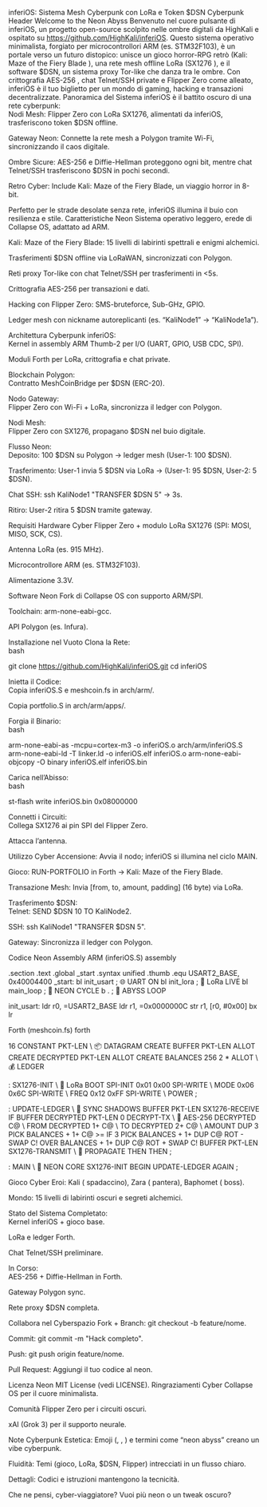  inferiOS: Sistema Mesh Cyberpunk con LoRa e Token $DSN 
Cyberpunk Header
 Welcome to the Neon Abyss
Benvenuto nel cuore pulsante di inferiOS, un progetto open-source scolpito nelle ombre digitali da HighKali e ospitato su https://github.com/HighKali/inferiOS. Questo sistema operativo minimalista, forgiato per microcontrollori ARM (es. STM32F103), è un portale verso un futuro distopico: unisce un gioco horror-RPG retrò (Kali: Maze of the Fiery Blade ), una rete mesh offline LoRa (SX1276 ), e il software $DSN, un sistema proxy Tor-like che danza tra le ombre. Con crittografia AES-256 , chat Telnet/SSH private  e Flipper Zero come alleato, inferiOS è il tuo biglietto per un mondo di gaming, hacking e transazioni decentralizzate.
 Panoramica del Sistema
 inferiOS è il battito oscuro di una rete cyberpunk:  
Nodi Mesh: Flipper Zero con LoRa SX1276, alimentati da inferiOS, trasferiscono token $DSN offline.  

Gateway Neon: Connette la rete mesh a Polygon tramite Wi-Fi, sincronizzando il caos digitale.  

Ombre Sicure: AES-256 e Diffie-Hellman proteggono ogni bit, mentre chat Telnet/SSH trasferiscono $DSN in pochi secondi.  

Retro Cyber: Include Kali: Maze of the Fiery Blade, un viaggio horror in 8-bit.

Perfetto per le strade desolate senza rete, inferiOS illumina il buio con resilienza e stile.
 Caratteristiche Neon
 Sistema operativo leggero, erede di Collapse OS, adattato ad ARM.  

 Kali: Maze of the Fiery Blade: 15 livelli di labirinti spettrali e enigmi alchemici.  

 Trasferimenti $DSN offline via LoRaWAN, sincronizzati con Polygon.  

 Reti proxy Tor-like con chat Telnet/SSH per trasferimenti in <5s.  

 Crittografia AES-256 per transazioni e dati.  

 Hacking con Flipper Zero: SMS-bruteforce, Sub-GHz, GPIO.  

 Ledger mesh con nickname autoreplicanti (es. “KaliNode1” → “KaliNode1a”).

 Architettura Cyberpunk
 inferiOS:  
Kernel in assembly ARM Thumb-2 per I/O (UART, GPIO, USB CDC, SPI).  

Moduli Forth per LoRa, crittografia e chat private.

 Blockchain Polygon:  
Contratto MeshCoinBridge per $DSN (ERC-20).

 Nodo Gateway:  
Flipper Zero con Wi-Fi + LoRa, sincronizza il ledger con Polygon.

 Nodi Mesh:  
Flipper Zero con SX1276, propagano $DSN nel buio digitale.

 Flusso Neon:  
Deposito: 100 $DSN su Polygon → ledger mesh (User-1: 100 $DSN).  

Trasferimento: User-1 invia 5 $DSN via LoRa → (User-1: 95 $DSN, User-2: 5 $DSN).  

Chat SSH: ssh KaliNode1 "TRANSFER $DSN 5" → 3s.  

Ritiro: User-2 ritira 5 $DSN tramite gateway.

 Requisiti
Hardware Cyber
 Flipper Zero + modulo LoRa SX1276 (SPI: MOSI, MISO, SCK, CS).  

 Antenna LoRa (es. 915 MHz).  

 Microcontrollore ARM (es. STM32F103).  

 Alimentazione 3.3V.

Software Neon
 Fork di Collapse OS con supporto ARM/SPI.  

 Toolchain: arm-none-eabi-gcc.  

 API Polygon (es. Infura).

 Installazione nel Vuoto
Clona la Rete:  
bash

git clone https://github.com/HighKali/inferiOS.git
cd inferiOS

Inietta il Codice:  
Copia inferiOS.S e meshcoin.fs in arch/arm/.  

Copia portfolio.S in arch/arm/apps/.

Forgia il Binario:  
bash

arm-none-eabi-as -mcpu=cortex-m3 -o inferiOS.o arch/arm/inferiOS.S
arm-none-eabi-ld -T linker.ld -o inferiOS.elf inferiOS.o
arm-none-eabi-objcopy -O binary inferiOS.elf inferiOS.bin

Carica nell’Abisso:  
bash

st-flash write inferiOS.bin 0x08000000

Connetti i Circuiti:  
Collega SX1276 ai pin SPI del Flipper Zero.  

Attacca l’antenna.

 Utilizzo Cyber
Accensione: Avvia il nodo; inferiOS si illumina nel ciclo MAIN.  

Gioco: RUN-PORTFOLIO in Forth → Kali: Maze of the Fiery Blade.  

Transazione Mesh: Invia [from, to, amount, padding] (16 byte) via LoRa.  

Trasferimento $DSN:  
Telnet: SEND $DSN 10 TO KaliNode2.  

SSH: ssh KaliNode1 "TRANSFER $DSN 5".

Gateway: Sincronizza il ledger con Polygon.

 Codice Neon
Assembly ARM (inferiOS.S)
assembly

.section .text
.global _start
.syntax unified
.thumb
.equ USART2_BASE, 0x40004400
_start:
    bl init_usart  ; 🌐 UART ON
    bl init_lora   ; 📡 LoRa LIVE
    bl main_loop   ; 🔄 NEON CYCLE
    b .            ; 🌌 ABYSS LOOP

init_usart:
    ldr r0, =USART2_BASE
    ldr r1, =0x0000000C
    str r1, [r0, #0x00]
    bx lr

Forth (meshcoin.fs)
forth

16 CONSTANT PKT-LEN  \ 📦 DATAGRAM
CREATE BUFFER PKT-LEN ALLOT
CREATE DECRYPTED PKT-LEN ALLOT
CREATE BALANCES 256 2 * ALLOT  \ 💰 LEDGER

: SX1276-INIT  \ 📡 LoRa BOOT
  SPI-INIT
  0x01 0x00 SPI-WRITE  \ MODE
  0x06 0x6C SPI-WRITE  \ FREQ
  0x12 0xFF SPI-WRITE  \ POWER
;

: UPDATE-LEDGER  \ 💾 SYNC SHADOWS
  BUFFER PKT-LEN SX1276-RECEIVE IF
    BUFFER DECRYPTED PKT-LEN 0 DECRYPT-TX  \ 🔐 AES-256
    DECRYPTED C@  \ FROM
    DECRYPTED 1+ C@  \ TO
    DECRYPTED 2+ C@  \ AMOUNT
    DUP 3 PICK BALANCES + 1+ C@ >= IF
      3 PICK BALANCES + 1+ DUP C@ ROT - SWAP C!
      OVER BALANCES + 1+ DUP C@ ROT + SWAP C!
      BUFFER PKT-LEN SX1276-TRANSMIT  \ 📡 PROPAGATE
    THEN
  THEN
;

: MAIN  \ 🌃 NEON CORE
  SX1276-INIT
  BEGIN UPDATE-LEDGER AGAIN
;

Gioco Cyber
Eroi: Kali ( spadaccino), Zara ( pantera), Baphomet ( boss).  

Mondo: 15 livelli di labirinti oscuri e segreti alchemici.

 Stato del Sistema
 Completato:  
Kernel inferiOS + gioco base.  

LoRa e ledger Forth.  

Chat Telnet/SSH preliminare.

 In Corso:  
AES-256 + Diffie-Hellman in Forth.  

Gateway Polygon sync.  

Rete proxy $DSN completa.

 Collabora nel Cyberspazio
 Fork + Branch: git checkout -b feature/nome.  

 Commit: git commit -m "Hack completo".  

 Push: git push origin feature/nome.  

 Pull Request: Aggiungi il tuo codice al neon.

 Licenza Neon
MIT License  (vedi LICENSE).
 Ringraziamenti Cyber
Collapse OS  per il cuore minimalista.  

Comunità Flipper Zero  per i circuiti oscuri.  

xAI (Grok 3)  per il supporto neurale.

Note Cyberpunk
Estetica: Emoji (, , ) e termini come “neon abyss” creano un vibe cyberpunk.  

Fluidità: Temi (gioco, LoRa, $DSN, Flipper) intrecciati in un flusso chiaro.  

Dettagli: Codici e istruzioni mantengono la tecnicità.

Che ne pensi, cyber-viaggiatore? Vuoi più neon o un tweak oscuro? 

